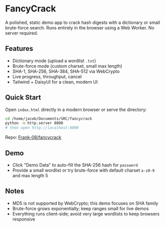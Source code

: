 # FancyCrack

A polished, static demo app to crack hash digests with a dictionary or small brute-force search. Runs entirely in the browser using a Web Worker. No server required.

## Features

- Dictionary mode (upload a wordlist `.txt`)
- Brute-force mode (custom charset, small max length)
- SHA-1, SHA-256, SHA-384, SHA-512 via WebCrypto
- Live progress, throughput, cancel
- Tailwind + DaisyUI for a clean, modern UI

## Quick Start

Open `index.html` directly in a modern browser or serve the directory:

```bash
cd /home/jacob/Documents/SRC/fancycrack
python -m http.server 8000
# then open http://localhost:8000
```

Repo: [Frank-08/fancycrack](https://github.com/Frank-08/fancycrack)

## Demo

- Click "Demo Data" to auto-fill the SHA-256 hash for `password`
- Provide a small wordlist or try brute-force with default charset `a-z0-9` and max length 5

## Notes

- MD5 is not supported by WebCrypto; this demo focuses on SHA family
- Brute-force grows exponentially; keep ranges small for live demos
- Everything runs client-side; avoid very large wordlists to keep browsers responsive



